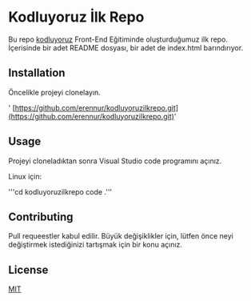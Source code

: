 # Kodluyoruz İlk Repo

Bu repo [kodluyoruz](https://www.kodluyoruz.org/) Front-End Eğitiminde oluşturduğumuz ilk repo. İçerisinde bir adet README dosyası, bir adet de index.html barındırıyor.

## Installation
Öncelikle projeyi clonelayın.

' [https://github.com/erennur/kodluyoruzilkrepo.git](https://github.com/erennur/kodluyoruzilkrepo.git)'

## Usage
Projeyi cloneladıktan sonra Visual Studio code programını açınız.

Linux için:

'''cd kodluyoruzilkrepo
code .'''

## Contributing
Pull requeestler kabul edilir. Büyük değişiklikler için, lütfen önce neyi değiştirmek istediğinizi tartışmak için bir konu açınız. 

## License
[MIT](https://choosealicense.com/licenses/mit/)
